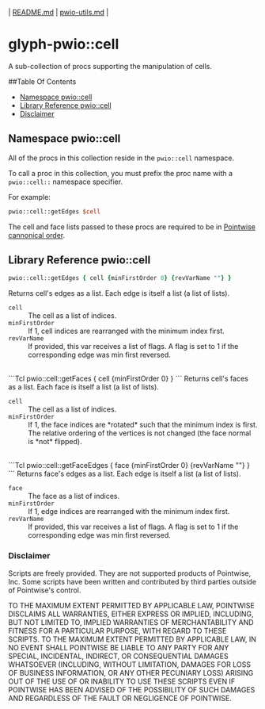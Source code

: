 | [README.md](README.md) | [pwio-utils.md](pwio-utils.md) |

# glyph-pwio::cell
A sub-collection of procs supporting the manipulation of cells.


##Table Of Contents

* [Namespace pwio::cell](#namespace-pwiocell)
* [Library Reference pwio::cell](#library-reference-pwiocell)
* [Disclaimer](#disclaimer)


## Namespace pwio::cell

All of the procs in this collection reside in the `pwio::cell` namespace.

To call a proc in this collection, you must prefix the proc name with a `pwio::cell::` namespace specifier.

For example:
```Tcl
pwio::cell::getEdges $cell
```

The cell and face lists passed to these procs are required to be in [Pointwise cannonical order](README.md#pointwise-cannonical-order).

## Library Reference pwio::cell

```Tcl
pwio::cell::getEdges { cell {minFirstOrder 0} {revVarName ""} }
```
Returns cell's edges as a list. Each edge is itself a list (a list of lists).
<dl>
  <dt><code>cell</code></dt>
  <dd>The cell as a list of indices.</dd>
  <dt><code>minFirstOrder</code></dt>
  <dd>If 1, cell indices are rearranged with the minimum index first.</dd>
  <dt><code>revVarName</code></dt>
  <dd>If provided, this var receives a list of flags. A flag is set to 1 if the
	  corresponding edge was min first reversed.</dd>
</dl>


<br/>
```Tcl
pwio::cell::getFaces { cell {minFirstOrder 0} }
```
Returns cell's faces as a list. Each face is itself a list (a list of lists).
<dl>
  <dt><code>cell</code></dt>
  <dd>The cell as a list of indices.</dd>
  <dt><code>minFirstOrder</code></dt>
  <dd>If 1, the face indices are *rotated* such that the minimum index is
      first. The relative ordering of the vertices is not changed (the face
      normal is *not* flipped).</dd>
</dl>


<br/>
```Tcl
pwio::cell::getFaceEdges { face {minFirstOrder 0} {revVarName ""} }
```
Returns face's edges as a list. Each edge is itself a list (a list of lists).
<dl>
  <dt><code>face</code></dt>
  <dd>The face as a list of indices.</dd>
  <dt><code>minFirstOrder</code></dt>
  <dd>If 1, edge indices are rearranged with the minimum index first.</dd>
  <dt><code>revVarName</code></dt>
  <dd>If provided, this var receives a list of flags. A flag is set to 1 if the
	  corresponding edge was min first reversed.</dd>
</dl>



### Disclaimer
Scripts are freely provided. They are not supported products of
Pointwise, Inc. Some scripts have been written and contributed by third
parties outside of Pointwise's control.

TO THE MAXIMUM EXTENT PERMITTED BY APPLICABLE LAW, POINTWISE DISCLAIMS
ALL WARRANTIES, EITHER EXPRESS OR IMPLIED, INCLUDING, BUT NOT LIMITED
TO, IMPLIED WARRANTIES OF MERCHANTABILITY AND FITNESS FOR A PARTICULAR
PURPOSE, WITH REGARD TO THESE SCRIPTS. TO THE MAXIMUM EXTENT PERMITTED
BY APPLICABLE LAW, IN NO EVENT SHALL POINTWISE BE LIABLE TO ANY PARTY
FOR ANY SPECIAL, INCIDENTAL, INDIRECT, OR CONSEQUENTIAL DAMAGES
WHATSOEVER (INCLUDING, WITHOUT LIMITATION, DAMAGES FOR LOSS OF BUSINESS
INFORMATION, OR ANY OTHER PECUNIARY LOSS) ARISING OUT OF THE USE OF OR
INABILITY TO USE THESE SCRIPTS EVEN IF POINTWISE HAS BEEN ADVISED OF THE
POSSIBILITY OF SUCH DAMAGES AND REGARDLESS OF THE FAULT OR NEGLIGENCE OF
POINTWISE.
